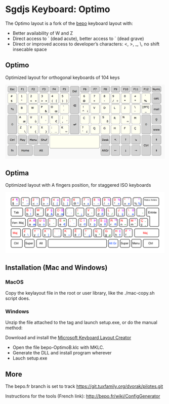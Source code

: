 # Sgdjs Keyboard: Optimo

The Optimo layout is a fork of the [bepo](bepo.fr) keyboard layout with:

* Better availability of W and Z
* Direct access to ´ (dead acute), better access to \` (dead grave)
* Direct or improved access to developer’s characters: <, >, \_, \\,
  no shift insecable space

## Optimo

Optimized layout for orthogonal keyboards of 104 keys

![Image](optimo/bepo-Optimo.png)

## Optima

Optimized layout with A fingers position, for staggered ISO keyboards

![Image](optima/bepo-Optima.png)

## Installation (Mac and Windows)

### MacOS

Copy the keylayout file in the root or user library, like the ./mac-copy.sh
script does.

### Windows

Unzip the file attached to the tag and launch setup.exe, or do the
manual method:

Download and install the [Microsoft Keyboard Layout Creator](https://msdn.microsoft.com/en-us/globalization/keyboardlayouts)

* Open the file bepo-OptimoB.klc with MKLC.
* Generate the DLL and install program wherever
* Lauch setup.exe

## More

The bepo.fr branch is set to track https://git.tuxfamily.org/dvorak/pilotes.git

Instructions for the tools (French link): http://bepo.fr/wiki/ConfigGenerator
